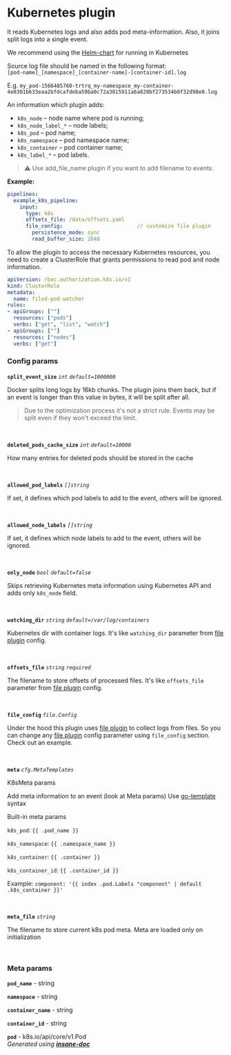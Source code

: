# Kubernetes plugin
It reads Kubernetes logs and also adds pod meta-information. Also, it joins split logs into a single event.

We recommend using the [Helm-chart](/charts/filed/README.md) for running in Kubernetes

Source log file should be named in the following format:<br> `[pod-name]_[namespace]_[container-name]-[container-id].log`

E.g. `my_pod-1566485760-trtrq_my-namespace_my-container-4e0301b633eaa2bfdcafdeba59ba0c72a3815911a6a820bf273534b0f32d98e0.log`

An information which plugin adds:
* `k8s_node` – node name where pod is running;
* `k8s_node_label_*` – node labels;
* `k8s_pod` – pod name;
* `k8s_namespace` – pod namespace name;
* `k8s_container` – pod container name;
* `k8s_label_*` – pod labels.

> ⚠ Use add_file_name plugin if you want to add filename to events.

**Example:**
```yaml
pipelines:
  example_k8s_pipeline:
    input:
      type: k8s
      offsets_file: /data/offsets.yaml
      file_config:                        // customize file plugin
        persistence_mode: sync
        read_buffer_size: 2048
```

To allow the plugin to access the necessary Kubernetes resources, you need to create a ClusterRole that grants permissions to read pod and node information.

```yaml
apiVersion: rbac.authorization.k8s.io/v1
kind: ClusterRole
metadata:
  name: filed-pod-watcher
rules:
- apiGroups: [""]
  resources: ["pods"]
  verbs: ["get", "list", "watch"]
- apiGroups: [""]
  resources: ["nodes"]
  verbs: ["get"]
```

### Config params
**`split_event_size`** *`int`* *`default=1000000`* 

Docker splits long logs by 16kb chunks. The plugin joins them back, but if an event is longer than this value in bytes, it will be split after all.
> Due to the optimization process it's not a strict rule. Events may be split even if they won't exceed the limit.

<br>

**`deleted_pods_cache_size`** *`int`* *`default=10000`* 

How many entries for deleted pods should be stored in the cache

<br>

**`allowed_pod_labels`** *`[]string`* 

If set, it defines which pod labels to add to the event, others will be ignored.

<br>

**`allowed_node_labels`** *`[]string`* 

If set, it defines which node labels to add to the event, others will be ignored.

<br>

**`only_node`** *`bool`* *`default=false`* 

Skips retrieving Kubernetes meta information using Kubernetes API and adds only `k8s_node` field.

<br>

**`watching_dir`** *`string`* *`default=/var/log/containers`* 

Kubernetes dir with container logs. It's like `watching_dir` parameter from [file plugin](/plugin/input/file/README.md) config.

<br>

**`offsets_file`** *`string`* *`required`* 

The filename to store offsets of processed files. It's like `offsets_file` parameter from [file plugin](/plugin/input/file/README.md) config.

<br>

**`file_config`** *`file.Config`* 

Under the hood this plugin uses [file plugin](/plugin/input/file/README.md) to collect logs from files. So you can change any [file plugin](/plugin/input/file/README.md) config parameter using `file_config` section. Check out an example.

<br>

**`meta`** *`cfg.MetaTemplates`* 

K8sMeta params

Add meta information to an event (look at Meta params)
Use [go-template](https://pkg.go.dev/text/template) syntax

Built-in meta params

`k8s_pod`: `{{ .pod_name }}`

`k8s_namespace`: `{{ .namespace_name }}`

`k8s_container`: `{{ .container }}`

`k8s_container_id`: `{{ .container_id }}`

Example: ```component: '{{ index .pod.Labels "component" | default .k8s_container }}'```

<br>

**`meta_file`** *`string`* 

The filename to store current k8s pod meta. Meta are loaded only on initialization

<br>


### Meta params
**`pod_name`** - string

**`namespace`** - string

**`container_name`** - string

**`container_id`** - string

**`pod`** - k8s.io/api/core/v1.Pod
<br>*Generated using [__insane-doc__](https://github.com/vitkovskii/insane-doc)*